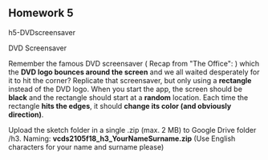 
## Homework 5
h5-DVDscreensaver


DVD Screensaver

Remember the famous DVD screensaver ( Recap from "The Office": ) which the **DVD logo bounces around the screen** and 
we all waited desperately for it to hit the corner? Replicate that screensaver, but only using a **rectangle** instead of the DVD logo. 
When you start the app, the screen should be **black** and the rectangle should start at a **random** location. 
Each time the rectangle **hits the edges**, it should **change its color (and obviously direction)**.


Upload the sketch folder in a single .zip (max. 2 MB) to Google Drive folder /h3. Naming: **vcds2105f18_h3_YourNameSurname.zip** (Use English characters for your name and surname please)
